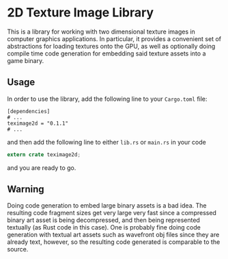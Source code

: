 # 2D Texture Image Library
This is a library for working with two dimensional texture images in computer graphics 
applications. In particular, it provides a convenient set of abstractions for loading textures
onto the GPU, as well as optionally doing compile time code generation for embedding said
texture assets into a game binary.

## Usage
In order to use the library, add the following line to your `Cargo.toml` file:
```
[dependencies]
# ...
teximage2d = "0.1.1"
# ...
```
and then add the following line to either `lib.rs` or `main.rs` in your code
```rust
extern crate teximage2d;
```
and you are ready to go.

## Warning
Doing code generation to embed large binary assets is a bad idea. The resulting code fragment 
sizes get very large very fast since a compressed binary art asset is being decompressed, and
then being represented textually (as Rust code in this case). One is probably fine doing 
code generation with textual art assets such as wavefront obj files since they are already 
text, however, so the resulting code generated is comparable to the source.

